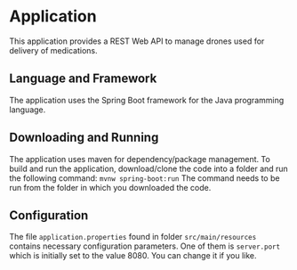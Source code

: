 # Application

This application provides a REST Web API to manage drones used for delivery of medications.

## Language and Framework

The application uses the Spring Boot framework for the Java programming language.

## Downloading and Running

The application uses maven for dependency/package management. To build and run the application, download/clone the code into a folder and run the following command:
`mvnw spring-boot:run`
The command needs to be run from the folder in which you downloaded the code. 

## Configuration

The file `application.properties` found in folder `src/main/resources` contains necessary configuration parameters. One of them is `server.port` which is initially set to the value 8080. You can change it if you like.

## 